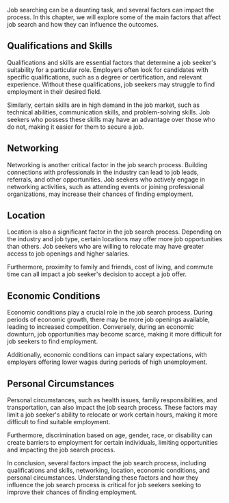 
Job searching can be a daunting task, and several factors can impact the process. In this chapter, we will explore some of the main factors that affect job search and how they can influence the outcomes.

Qualifications and Skills
-------------------------

Qualifications and skills are essential factors that determine a job seeker's suitability for a particular role. Employers often look for candidates with specific qualifications, such as a degree or certification, and relevant experience. Without these qualifications, job seekers may struggle to find employment in their desired field.

Similarly, certain skills are in high demand in the job market, such as technical abilities, communication skills, and problem-solving skills. Job seekers who possess these skills may have an advantage over those who do not, making it easier for them to secure a job.

Networking
----------

Networking is another critical factor in the job search process. Building connections with professionals in the industry can lead to job leads, referrals, and other opportunities. Job seekers who actively engage in networking activities, such as attending events or joining professional organizations, may increase their chances of finding employment.

Location
--------

Location is also a significant factor in the job search process. Depending on the industry and job type, certain locations may offer more job opportunities than others. Job seekers who are willing to relocate may have greater access to job openings and higher salaries.

Furthermore, proximity to family and friends, cost of living, and commute time can all impact a job seeker's decision to accept a job offer.

Economic Conditions
-------------------

Economic conditions play a crucial role in the job search process. During periods of economic growth, there may be more job openings available, leading to increased competition. Conversely, during an economic downturn, job opportunities may become scarce, making it more difficult for job seekers to find employment.

Additionally, economic conditions can impact salary expectations, with employers offering lower wages during periods of high unemployment.

Personal Circumstances
----------------------

Personal circumstances, such as health issues, family responsibilities, and transportation, can also impact the job search process. These factors may limit a job seeker's ability to relocate or work certain hours, making it more difficult to find suitable employment.

Furthermore, discrimination based on age, gender, race, or disability can create barriers to employment for certain individuals, limiting opportunities and impacting the job search process.

In conclusion, several factors impact the job search process, including qualifications and skills, networking, location, economic conditions, and personal circumstances. Understanding these factors and how they influence the job search process is critical for job seekers seeking to improve their chances of finding employment.
